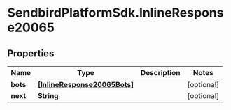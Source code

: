 # SendbirdPlatformSdk.InlineResponse20065

## Properties

Name | Type | Description | Notes
------------ | ------------- | ------------- | -------------
**bots** | [**[InlineResponse20065Bots]**](InlineResponse20065Bots.md) |  | [optional] 
**next** | **String** |  | [optional] 


